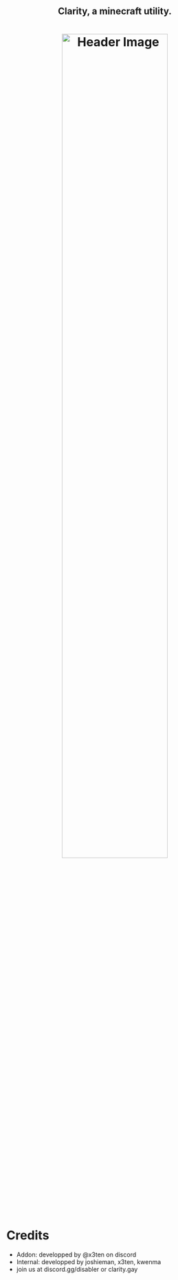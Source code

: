 <h2 align="center">Clarity, a minecraft utility.</h2>
<h1 align="center">
  <img src="https://r2.e-z.host/049cab41-5ed3-4a5c-a42f-5b83b721f333/pl71ntej.png" alt="Header Image" style="width:70%; max-width:600px;"/>
</h1>

# Credits
- Addon: developped by @x3ten on discord
- Internal: developped by joshieman, x3ten, kwenma
- join us at discord.gg/disabler or clarity.gay
